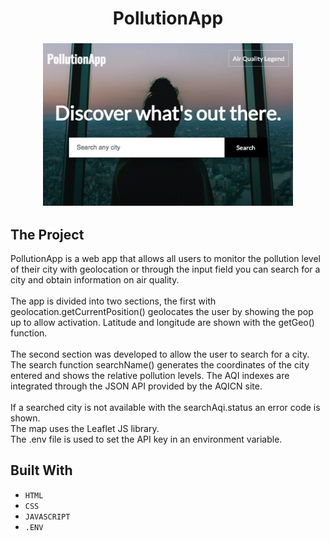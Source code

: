   <h1 align="center">
    PollutionApp
  </h1>
  <h3 align="center">
      <img src="Images/PollutionApp.jpg" alt="Image" width="400" height="260">
    <br>
  </h3>

## The Project

PollutionApp is a web app that allows all users to monitor the pollution level of their city with geolocation or through the input field you can search for a city and obtain information on air quality.<br>
<br>
The app is divided into two sections, the first with geolocation.getCurrentPosition() geolocates the user by showing the pop up to allow activation.
Latitude and longitude are shown with the getGeo() function.<br>
<br>
The second section was developed to allow the user to search for a city. The search function searchName() generates the coordinates of the city entered and shows the relative pollution levels. The AQI indexes are integrated through the JSON API provided by the AQICN site.<br>
<br>
If a searched city is not available with the searchAqi.status an error code is shown.
<br>
The map uses the Leaflet JS library.
<br>
The .env file is used to set the API key in an environment variable.


## Built With

* ```HTML```
* ```CSS```
* ```JAVASCRIPT```
* ```.ENV```
